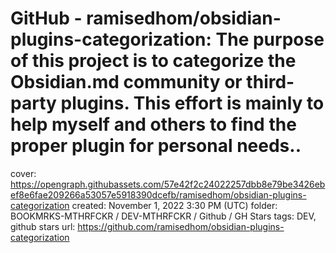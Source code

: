 # GitHub - ramisedhom/obsidian-plugins-categorization: The purpose of this project is to categorize the Obsidian.md community or third-party plugins. This effort is mainly to help myself and others to find the proper plugin for personal needs..

cover: https://opengraph.githubassets.com/57e42f2c24022257dbb8e79be3426ebef8e6fae209266a53057e5918390dcefb/ramisedhom/obsidian-plugins-categorization
created: November 1, 2022 3:30 PM (UTC)
folder: BOOKMRKS-MTHRFCKR / DEV-MTHRFCKR / Github / GH Stars
tags: DEV, github stars
url: https://github.com/ramisedhom/obsidian-plugins-categorization